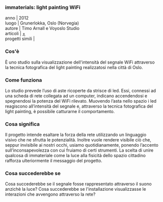 ### **immaterials: light painting WiFi**
anno | 2012  
luogo | Grunerlokka, Oslo (Norvegia)<br>
autore | Timo Arnall e Voyoslo Studio <br>
articoli | [+](http://www.creativeapplications.net/reviews/otherly-space-knowledge-questions-of-knowledge-in-the-age-of-data/) <br> 
progetti simili |



### Cos'è
È uno studio sulla visualizzazione dell'intensità del segnale WiFi attraverso la tecnica fotografica del light painting realizzatosi nella città di Oslo.

### Come funziona
Lo studio prevede l’uso di aste ricoperte da strisce di led. Essi, connessi ad una scheda di rete collegata ad un computer, indicano accendendosi e spegnendosi la potenza del WiFi rilevato. Muovendo l’asta nello spazio i led reagiscono all’intensità del segnale e, attraverso la tecnica fotografica del light painting, è possibile catturarne il comportamento.


### Cosa significa
Il progetto intende esaltare la forza della rete utilizzando un linguaggio visivo che ne sfrutta le potenzialità. Inoltre vuole rendere visibile ciò che, seppur invisibile ai nostri occhi, usiamo quotidianamente, ponendo l’accento sull’inconsapevolezza con cui fruiamo di certi strumenti. La scelta di unire qualcosa di immateriale come la luce alla fisicità dello spazio cittadino rafforza ulteriormente il messaggio del progetto.

### Cosa succederebbe se
Cosa succederebbe se il segnale fosse rappresentato attraverso il suono anzichè la luce? Cosa succederebbe se l'installazione visualizzasse le interazioni che avvengono attraverso la rete?
